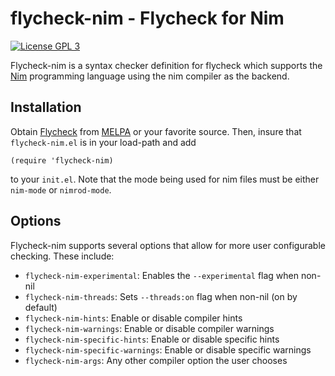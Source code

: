 flycheck-nim - Flycheck for Nim
===============================

[![License GPL 3][badge-license]][license]

Flycheck-nim is a syntax checker definition for flycheck which supports
the [Nim][] programming language using the nim compiler as the backend.

Installation
------------

Obtain [Flycheck][] from [MELPA][] or your favorite source. Then, insure that
`flycheck-nim.el` is in your load-path and add

    (require 'flycheck-nim)

to your `init.el`. Note that the mode being used for nim files must be either
`nim-mode` or `nimrod-mode`.

Options
-------

Flycheck-nim supports several options that allow for more user configurable
checking. These include:

- `flycheck-nim-experimental`: Enables the `--experimental` flag when non-nil
- `flycheck-nim-threads`: Sets `--threads:on` flag when non-nil (on by default)
- `flycheck-nim-hints`: Enable or disable compiler hints
- `flycheck-nim-warnings`: Enable or disable compiler warnings
- `flycheck-nim-specific-hints`: Enable or disable specific hints
- `flycheck-nim-specific-warnings`: Enable or disable specific warnings
- `flycheck-nim-args`: Any other compiler option the user chooses

[badge-license]: https://img.shields.io/badge/license-GPL_3-green.svg?dummy
[license]: https://github.com/ALSchwalm/flycheck-nim/blob/master/LICENSE
[Flycheck]: https://github.com/flycheck/flycheck
[Nim]: http://nim-lang.org/
[MELPA]: http://melpa.milkbox.net
